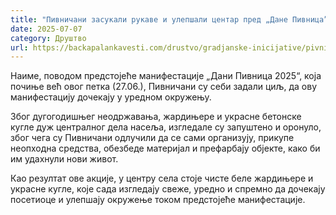 ```yaml
---
title: "Пивничани засукали рукаве и улепшали центар пред „Дане Пивница”"
date: 2025-07-07
category: Друштво
url: https://backapalankavesti.com/drustvo/gradjanske-inicijative/pivnicani-zasukali-rukave-i-ulepsali-centar-pred-dane-pivnica/
---
```


Наиме, поводом предстојеће манифестације „Дани Пивница 2025“, која почиње већ овог петка (27.06.), Пивничани су себи задали циљ, да ову манифестацију дочекају у уредном окружењу.

Због дугогодишњег неодржавања, жардињере и украсне бетонске кугле дуж централног дела насеља, изгледале су запуштено и оронуло, због чега су Пивничани одлучили да се сами организују, прикупе неопходна средства, обезбеде материјал и префарбају објекте, како би им удахнули нови живот.

Као резултат ове акције, у центру села стоје чисте беле жардињере и украсне кугле, које сада изгледају свеже, уредно и спремно да дочекају посетиоце и улепшају окружење током предстојеће манифестације.
